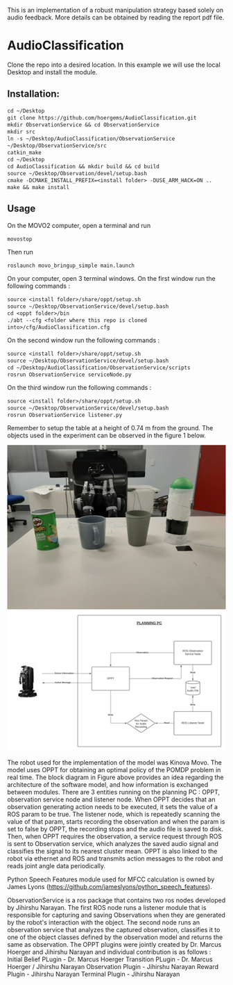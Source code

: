 This is an implementation of a robust manipulation strategy based solely on audio feedback. More details can be obtained by reading the report pdf file.

# AudioClassification


Clone the repo into a desired location. In this example we will use the local Desktop and install the module. 
## Installation:
    cd ~/Desktop
    git clone https://github.com/hoergems/AudioClassification.git
    mkdir ObservationService && cd ObservationService
    mkdir src
    ln -s ~/Desktop/AudioClassification/ObservationService ~/Desktop/ObservationService/src
    catkin_make
    cd ~/Desktop
    cd AudioClassification && mkdir build && cd build
    source ~/Desktop/Observation/devel/setup.bash
    cmake -DCMAKE_INSTALL_PREFIX=<install folder> -DUSE_ARM_HACK=ON ..
    make && make install

## Usage
On the MOVO2 computer, open a terminal and run

    movostop

Then run

    roslaunch movo_bringup_simple main.launch

On your computer, open 3 terminal windows. On the first window run the following commands : 

    source <install folder>/share/oppt/setup.sh
    source ~/Desktop/ObservationService/devel/setup.bash
    cd <oppt folder>/bin
    ./abt --cfg <folder where this repo is cloned into>/cfg/AudioClassification.cfg

On the second window run the following commands : 

    source <install folder>/share/oppt/setup.sh
    source ~/Desktop/ObservationService/devel/setup.bash
    cd ~/Desktop/AudioClassification/ObservationService/scripts
    rosrun ObservationService serviceNode.py


On the third window run the following commands : 

    source <install folder>/share/oppt/setup.sh
    source ~/Desktop/ObservationService/devel/setup.bash
    rosrun ObservationService listener.py

Remember to setup the table at a height of 0.74 m from the ground. The objects used in the experiment can be observed in the figure 1 below. 

![Figure 1](Objects.jpg)
![Figure 2](block_diagram.jpeg)

The robot used for the implementation of the model was Kinova Movo. The model uses OPPT for obtaining an optimal policy of the POMDP problem in real time. The block diagram in Figure above provides an idea regarding the architecture of the software model, and how information is exchanged between modules. There are 3 entities running on the planning PC : OPPT, observation service node and listener node. When OPPT decides that an observation generating action needs to be executed, it sets the value of a ROS param to be true. The listener node, which is repeatedly scanning the value of that param, starts recording the observation and when the param is set to false by OPPT, the recording stops and the audio file is saved to disk. Then, when OPPT requires the observation, a service request through ROS is sent to Observation service, which analyzes the saved audio signal and classifies the signal to its nearest cluster mean. OPPT is also linked to the robot via ethernet and ROS and transmits action messages to the robot and reads joint angle data periodically.

Python Speech Features module used for MFCC calculation is owned by James Lyons (https://github.com/jameslyons/python_speech_features).

ObservationService is a ros package that contains two ros nodes developed by Jihirshu Narayan. The first ROS node runs a listener module that is responsible for capturing and saving Observations when they are generated by the robot's interaction with the object. The second node runs an observation service that analyzes the captured observation, classifies it to one of the object classes defined by the observation model and returns the same as observation. The OPPT plugins were jointly created by Dr. Marcus Hoerger and Jihirshu Narayan and individual contribution is as follows : 
Initial Belief PLugin - Dr. Marcus Hoerger
Transition PLugin - Dr. Marcus Hoerger / Jihirshu Narayan
Observation Plugin - Jihirshu Narayan
Reward Plugin - Jihirshu Narayan
Terminal Plugin - Jihirshu Narayan
